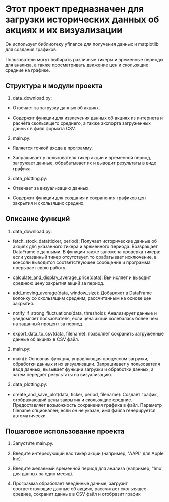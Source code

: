 Этот проект предназначен для загрузки исторических данных об акциях и их визуализации 
=====================================================================================
Он использует библиотеку yfinance для получения данных и matplotlib для создания графиков. 

Пользователи могут выбирать различные тикеры и временные периоды для анализа, а также просматривать движение цен и скользящие средние на графике.

Структура и модули проекта
--------------------------

1. data_download.py:

- Отвечает за загрузку данных об акциях.

- Содержит функции для извлечения данных об акциях из интернета и расчёта скользящего среднего, а также экспорта загруженных данных в файл формата CSV.



2. main.py:

- Является точкой входа в программу.

- Запрашивает у пользователя тикер акции и временной период, загружает данные, обрабатывает их и выводит результаты в виде графика.



3. data_plotting.py:

- Отвечает за визуализацию данных.

- Содержит функции для создания и сохранения графиков цен закрытия и скользящих средних.


Описание функций
----------------


1. data_download.py:

- fetch_stock_data(ticker, period): Получает исторические данные об акциях для указанного тикера и временного периода. Возвращает DataFrame с данными. В функции также заложена проверка тикера: если указанный тикер отсутствует, то срабатывает исключение, в консоли выводится соответствующее сообщение и программа прерывает свою работу.

- calculate_and_display_average_price(data): Вычисляет и выводит среднюю цену закрытия акций за период.
  
- add_moving_average(data, window_size): Добавляет в DataFrame колонку со скользящим средним, рассчитанным на основе цен закрытия.

- notify_if_strong_fluctuations(data, threshold): Анализирует данные и уведомляет пользователя, если цена акций колебалась более чем на заданный процент за период.
- export_data_to_csv(data, filename): позволяет сохранить загруженные данные об акциях в CSV файл.



2. main.py:

- main(): Основная функция, управляющая процессом загрузки, обработки данных и их визуализации. Запрашивает у пользователя ввод данных, вызывает функции загрузки и обработки данных, а затем передаёт результаты на визуализацию.



3. data_plotting.py:

- create_and_save_plot(data, ticker, period, filename): Создаёт график, отображающий цены закрытия и скользящие средние. Предоставляет возможность сохранения графика в файл. Параметр filename опционален; если он не указан, имя файла генерируется автоматически.


Пошаговое использование проекта
-------------------------------
1. Запустите main.py.

2. Введите интересующий вас тикер акции (например, 'AAPL' для Apple Inc).

3. Введите желаемый временной период для анализа (например, '1mo' для данных за один месяц).

4. Программа обработает введённые данные, загрузит соответствующие данные об акциях, рассчитает скользящее среднее, сохранит данные в CSV файл и отобразит график
